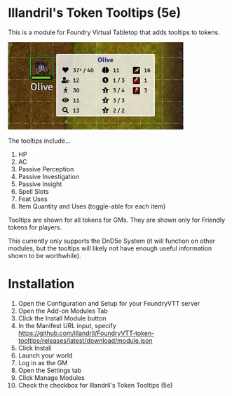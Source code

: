 # Illandril's Token Tooltips (5e)

This is a module for Foundry Virtual Tabletop that adds tooltips to tokens.

![Screenshot showing tooltips for Olive](/screenshots/example-b.png?raw=true)

The tooltips include...
1. HP
1. AC
1. Passive Perception
1. Passive Investigation
1. Passive Insight
1. Spell Slots
1. Feat Uses
1. Item Quantity and Uses (toggle-able for each item)

Tooltips are shown for all tokens for GMs. They are shown only for Friendly tokens for players.

This currently only supports the DnD5e System (it will function on other modules, but the tooltips will likely not have enough useful information shown to be worthwhile).

# Installation
1. Open the Configuration and Setup for your FoundryVTT server
1. Open the Add-on Modules Tab
1. Click the Install Module button
1. In the Manifest URL input, specify https://github.com/illandril/FoundryVTT-token-tooltips/releases/latest/download/module.json
1. Click Install
1. Launch your world
1. Log in as the GM
1. Open the Settings tab
1. Click Manage Modules
1. Check the checkbox for Illandril's Token Tooltips (5e)
